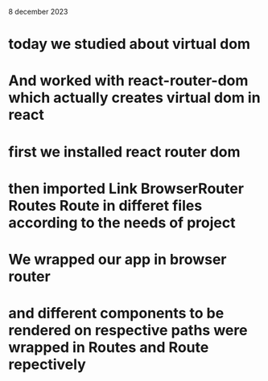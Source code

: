 8 december 2023

# today we studied about virtual dom 
# And worked with react-router-dom which actually creates virtual dom in react 
# first we installed react router dom 
# then imported Link BrowserRouter Routes Route in differet files according to the needs of project
# We wrapped our app in browser router 
# and different components  to be rendered on respective  paths were wrapped in Routes and Route repectively 
